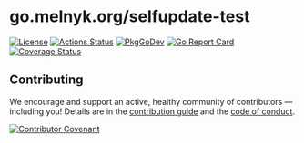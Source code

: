 # go.melnyk.org/selfupdate-test
[![License][license-img]][license] [![Actions Status][action-img]][action] [![PkgGoDev][pkggodev-img]][pkggodev] [![Go Report Card][goreport-img]][goreport] [![Coverage Status][codecov-img]][codecov]


## Contributing
We encourage and support an active, healthy community of contributors &mdash;
including you! Details are in the [contribution guide](CONTRIBUTING.md) and
the [code of conduct](CODE_OF_CONDUCT.md).

[![Contributor Covenant][covenant-img]](CODE_OF_CONDUCT.md)

[covenant-img]: https://img.shields.io/badge/contributor%20covenant-v2.1%20adopted-ff69b4.svg
[license-img]: https://img.shields.io/badge/license-MIT-blue.svg
[license]: LICENSE
[action-img]: ../../workflows/Test/badge.svg
[action]: ../../actions
[goreport-img]: https://goreportcard.com/badge/go.melnyk.org/selfupdate-test
[goreport]: https://goreportcard.com/report/go.melnyk.org/selfupdate-test
[codecov-img]: https://codecov.io/gh/<path>/branch/master/graph/badge.svg
[codecov]: https://codecov.io/gh/<path>
[pkggodev-img]: https://pkg.go.dev/badge/go.melnyk.org/selfupdate-test
[pkggodev]: https://pkg.go.dev/go.melnyk.org/selfupdate-test
